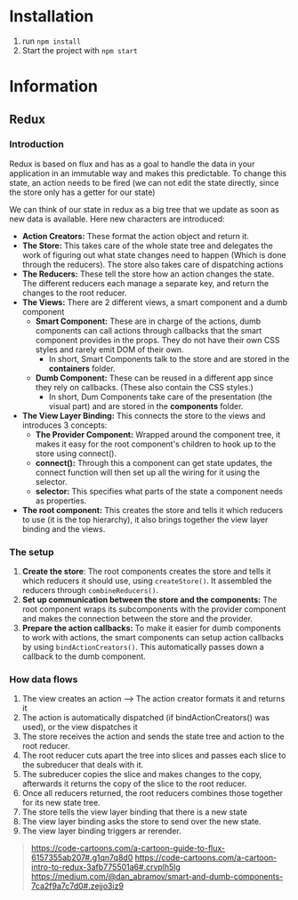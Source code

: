 # Installation
1. run `npm install`
2. Start the project with `npm start`

# Information
## Redux
### Introduction
Redux is based on flux and has as a goal to handle the data in your application in an immutable way and makes this predictable. 
To change this state, an action needs to be fired (we can not edit the state directly, since the store only has a getter for our state)

We can think of our state in redux as a big tree that we update as soon as new data is available. Here new characters are introduced:

* **Action Creators:** These format the action object and return it.
* **The Store:** This takes care of the whole state tree and delegates the work of figuring out what state changes need to happen (Which is done through the reducers). 
The store also takes care of dispatching actions
* **The Reducers:** These tell the store how an action changes the state. The different reducers each manage a separate key, and return the changes to the root reducer.
* **The Views:** There are 2 different views, a smart component and a dumb component
    * **Smart Component:** These are in charge of the actions, dumb components can call actions through callbacks that the smart component provides in the props. They do not have their own CSS styles and rarely emit DOM of their own.
        * In short, Smart Components talk to the store and are stored in the **containers** folder.
    * **Dumb Component:** These can be reused in a different app since they rely on callbacks. (These also contain the CSS styles.)
        * In short, Dum Components take care of the presentation (the visual part) and are stored in the **components** folder.
* **The View Layer Binding:** This connects the store to the views and introduces 3 concepts:
    * **The Provider Component:** Wrapped around the component tree, it makes it easy for the root component's children to hook up to the store using connect().
    * **connect():** Through this a component can get state updates, the connect function will then set up all the wiring for it using the selector.
    * **selector:** This specifies what parts of the state a component needs as properties.
* **The root component:** This creates the store and tells it which reducers to use (it is the top hierarchy), it also brings together the view layer binding and the views.

### The setup
1. **Create the store**: The root components creates the store and tells it which reducers it should use, using `createStore()`. It assembled the reducers through `combineReducers()`.
2. **Set up communication between the store and the components:** The root component wraps its subcomponents with the provider component and makes the connection between the store and the provider.
3. **Prepare the action callbacks:** To make it easier for dumb components to work with actions, the smart components can setup action callbacks by using `bindActionCreators()`. This automatically passes down a callback to the dumb component.

### How data flows
1. The view creates an action --> The action creator formats it and returns it
2. The action is automatically dispatched (if bindActionCreators() was used), or the view dispatches it
3. The store receives the action and sends the state tree and action to the root reducer.
4. The root reducer cuts apart the tree into slices and passes each slice to the subreducer that deals with it.
5. The subreducer copies the slice and makes changes to the copy, afterwards it returns the copy of the slice to the root reducer.
6. Once all reducers returned, the root reducers combines those together for its new state tree.
7. The store tells the view layer binding that there is a new state
8. The view layer binding asks the store to send over the new state.
9. The view layer binding triggers ar rerender.

> https://code-cartoons.com/a-cartoon-guide-to-flux-6157355ab207#.g1qn7q8d0
> https://code-cartoons.com/a-cartoon-intro-to-redux-3afb775501a6#.crvplh5lg
> https://medium.com/@dan_abramov/smart-and-dumb-components-7ca2f9a7c7d0#.zejjo3iz9